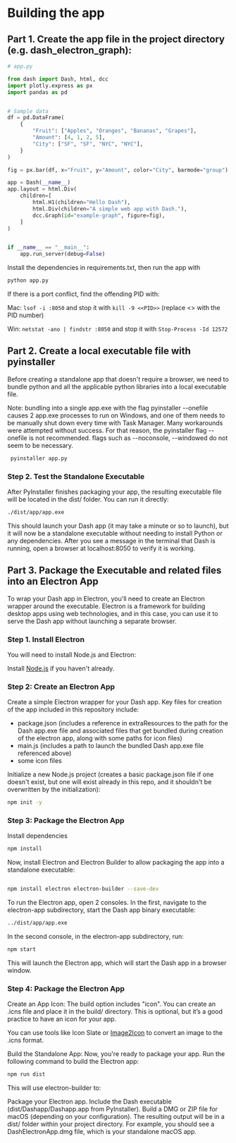 # Building the app

## Part 1. Create the app file in the project directory (e.g. dash_electron_graph):

```py
# app.py

from dash import Dash, html, dcc
import plotly.express as px
import pandas as pd


# Sample data
df = pd.DataFrame(
    {
        "Fruit": ["Apples", "Oranges", "Bananas", "Grapes"],
        "Amount": [4, 1, 2, 5],
        "City": ["SF", "SF", "NYC", "NYC"],
    }
)

fig = px.bar(df, x="Fruit", y="Amount", color="City", barmode="group")

app = Dash(__name__)
app.layout = html.Div(
    children=[
        html.H1(children="Hello Dash"),
        html.Div(children="A simple web app with Dash."),
        dcc.Graph(id="example-graph", figure=fig),
    ]
)


if __name__ == "__main__":
    app.run_server(debug=False)

```

Install the dependencies in requirements.txt, then run the app with

```bash
python app.py
```

If there is a port conflict, find the offending PID with:

Mac:
`lsof -i :8050` and stop it with `kill -9 <<PID>>` (replace <<PID>> with the PID number)

Win:
`netstat -ano | findstr :8050` and stop it with `Stop-Process -Id 12572`

## Part 2. Create a local executable file with pyinstaller

Before creating a standalone app that doesn't require a browser, we need to bundle python and all the applicable python libraries into a local executable file.

Note: bundling into a single app.exe with the flag pyinstaller --onefile causes 2 app.exe processes to run on Windows, and one of them needs to be manually shut down every time with Task Manager. Many workarounds were attempted without success. For that reason, the pyinstaller flag --onefile is not recommended. flags such as --noconsole, --windowed do not seem to be necessary.

```bash
 pyinstaller app.py
```

### Step 2. Test the Standalone Executable

After PyInstaller finishes packaging your app, the resulting executable file will be located in the dist/ folder. You can run it directly:

```bash
./dist/app/app.exe
```

This should launch your Dash app (it may take a minute or so to launch), but it will now be a standalone executable without needing to install Python or any dependencies. After you see a message in the terminal that Dash is running, open a browser at localhost:8050 to verify it is working.

## Part 3. Package the Executable and related files into an Electron App

To wrap your Dash app in Electron, you'll need to create an Electron wrapper around the executable. Electron is a framework for building desktop apps using web technologies, and in this case, you can use it to serve the Dash app without launching a separate browser.

### Step 1. Install Electron

You will need to install Node.js and Electron:

Install [Node.js](https://nodejs.org) if you haven't already.

### Step 2: Create an Electron App

Create a simple Electron wrapper for your Dash app. Key files for creation of the app included in this repository include:

- package.json (includes a reference in extraResources to the path for the Dash app.exe file and associated files that get bundled during creation of the electron app, along with some paths for icon files)
- main.js (includes a path to launch the bundled Dash app.exe file referenced above)
- some icon files

Initialize a new Node.js project (creates a basic package.json file if one doesn't exist, but one will exist already in this repo, and it shouldn't be overwritten by the initialization):

```bash
npm init -y
```

### Step 3: Package the Electron App

Install dependencies

```bash
npm install
```

Now, install Electron and Electron Builder to allow packaging the app into a standalone executable:

```bash

npm install electron electron-builder --save-dev
```

To run the Electron app, open 2 consoles. In the first, navigate to the electron-app subdirectory, start the Dash app binary executable:

```bash
../dist/app/app.exe
```

In the second console, in the electron-app subdirectory, run:

```bash
npm start
```

This will launch the Electron app, which will start the Dash app in a browser window.

### Step 4: Package the Electron App

Create an App Icon: The build option includes "icon". You can create an .icns file and place it in the build/ directory. This is optional, but it’s a good practice to have an icon for your app.

You can use tools like Icon Slate or [Image2Icon](https://img2icnsapp.com/) to convert an image to the .icns format.

Build the Standalone App: Now, you're ready to package your app. Run the following command to build the Electron app:

```bash
npm run dist
```

This will use electron-builder to:

Package your Electron app.
Include the Dash executable (dist/Dashapp/Dashapp.app from PyInstaller).
Build a DMG or ZIP file for macOS (depending on your configuration).
The resulting output will be in a dist/ folder within your project directory. For example, you should see a DashElectronApp.dmg file, which is your standalone macOS app.
